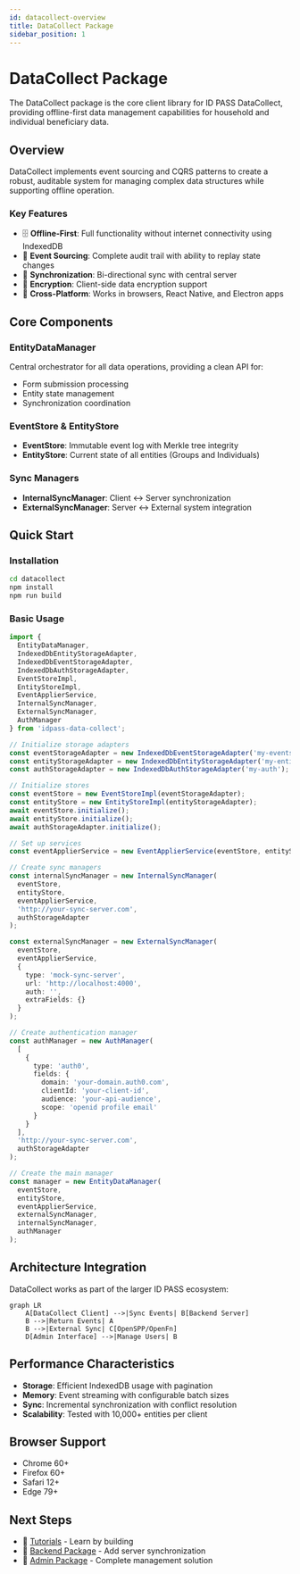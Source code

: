```yaml
---
id: datacollect-overview
title: DataCollect Package
sidebar_position: 1
---
```


# DataCollect Package

The DataCollect package is the core client library for ID PASS DataCollect, providing offline-first data management capabilities for household and individual beneficiary data.

## Overview

DataCollect implements event sourcing and CQRS patterns to create a robust, auditable system for managing complex data structures while supporting offline operation.

### Key Features

- 🗄️ **Offline-First**: Full functionality without internet connectivity using IndexedDB
- 📝 **Event Sourcing**: Complete audit trail with ability to replay state changes
- 🔄 **Synchronization**: Bi-directional sync with central server
- 🔐 **Encryption**: Client-side data encryption support
- 📱 **Cross-Platform**: Works in browsers, React Native, and Electron apps

## Core Components

### EntityDataManager
Central orchestrator for all data operations, providing a clean API for:
- Form submission processing
- Entity state management
- Synchronization coordination

### EventStore & EntityStore
- **EventStore**: Immutable event log with Merkle tree integrity
- **EntityStore**: Current state of all entities (Groups and Individuals)

### Sync Managers
- **InternalSyncManager**: Client ↔ Server synchronization
- **ExternalSyncManager**: Server ↔ External system integration

## Quick Start

### Installation

```bash
cd datacollect
npm install
npm run build
```

### Basic Usage

```typescript
import {
  EntityDataManager,
  IndexedDbEntityStorageAdapter,
  IndexedDbEventStorageAdapter,
  IndexedDbAuthStorageAdapter,
  EventStoreImpl,
  EntityStoreImpl,
  EventApplierService,
  InternalSyncManager,
  ExternalSyncManager,
  AuthManager
} from 'idpass-data-collect';

// Initialize storage adapters
const eventStorageAdapter = new IndexedDbEventStorageAdapter('my-events');
const entityStorageAdapter = new IndexedDbEntityStorageAdapter('my-entities');
const authStorageAdapter = new IndexedDbAuthStorageAdapter('my-auth');

// Initialize stores
const eventStore = new EventStoreImpl(eventStorageAdapter);
const entityStore = new EntityStoreImpl(entityStorageAdapter);
await eventStore.initialize();
await entityStore.initialize();
await authStorageAdapter.initialize();

// Set up services
const eventApplierService = new EventApplierService(eventStore, entityStore);

// Create sync managers
const internalSyncManager = new InternalSyncManager(
  eventStore,
  entityStore,
  eventApplierService,
  'http://your-sync-server.com',
  authStorageAdapter
);

const externalSyncManager = new ExternalSyncManager(
  eventStore,
  eventApplierService,
  {
    type: 'mock-sync-server',
    url: 'http://localhost:4000',
    auth: '',
    extraFields: {}
  }
);

// Create authentication manager
const authManager = new AuthManager(
  [
    {
      type: 'auth0',
      fields: {
        domain: 'your-domain.auth0.com',
        clientId: 'your-client-id',
        audience: 'your-api-audience',
        scope: 'openid profile email'
      }
    }
  ],
  'http://your-sync-server.com',
  authStorageAdapter
);

// Create the main manager
const manager = new EntityDataManager(
  eventStore,
  entityStore,
  eventApplierService,
  externalSyncManager,
  internalSyncManager,
  authManager
);
```

<!-- ## Documentation Sections

### [API Reference](./api-reference.md)
Complete TypeScript API documentation with examples

### [Tutorials](./tutorials/)
Step-by-step guides for common use cases:
- Creating your first DataCollection app
- Implementing custom event types
- Setting up offline-online synchronization

### [Configuration](./configuration.md)
Configuration options and environment setup

### [Examples](./examples/)
Working code examples for different scenarios -->

## Architecture Integration

DataCollect works as part of the larger ID PASS ecosystem:

```mermaid
graph LR
    A[DataCollect Client] -->|Sync Events| B[Backend Server]
    B -->|Return Events| A
    B -->|External Sync| C[OpenSPP/OpenFn]
    D[Admin Interface] -->|Manage Users| B
```

## Performance Characteristics

- **Storage**: Efficient IndexedDB usage with pagination
- **Memory**: Event streaming with configurable batch sizes
- **Sync**: Incremental synchronization with conflict resolution
- **Scalability**: Tested with 10,000+ entities per client

## Browser Support

- Chrome 60+
- Firefox 60+
- Safari 12+
- Edge 79+

## Next Steps

- 📖 [Tutorials](./datacollect-tutorials/) - Learn by building
- 🚀 [Backend Package](../backend/) - Add server synchronization
- 👥 [Admin Package](../admin/) - Complete management solution